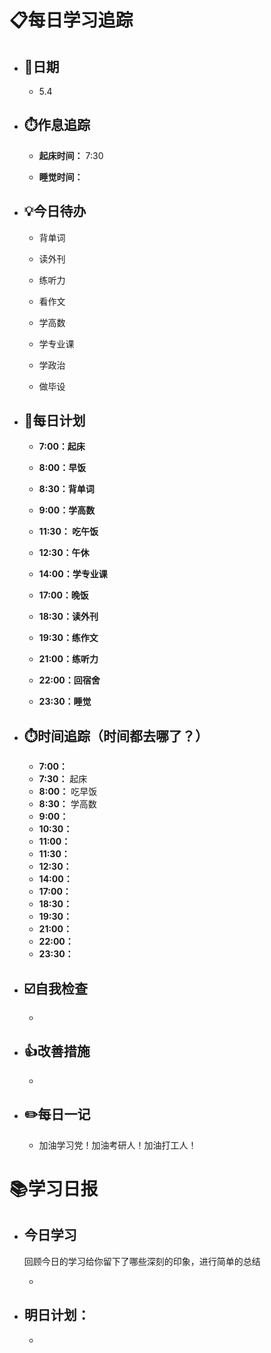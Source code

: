 # 📋每日学习追踪

- ## 📆日期

  - 5.4

- ## ⏱️作息追踪

  - **起床时间：** 7:30

  - **睡觉时间：**

- ## 💡今日待办

  - 背单词

  - 读外刊

  - 练听力

  - 看作文

  - 学高数

  - 学专业课

  - 学政治

  - 做毕设

- ## 📝每日计划

  - **7:00：起床**

  - **8:00：早饭**

  - **8:30：背单词**

  - **9:00：学高数**

  - **11:30： 吃午饭**

  - **12:30：午休**

  - **14:00：学专业课**

  - **17:00：晚饭**

  - **18:30：读外刊**

  - **19:30：练作文**

  - **21:00：练听力**

  - **22:00：回宿舍**

  - **23:30：睡觉**

- ## ⏱️时间追踪（时间都去哪了？）

  - **7:00：**
  - **7:30：** 起床
  - **8:00：** 吃早饭
  - **8:30：** 学高数
  - **9:00：** 
  - **10:30：** 
  - **11:00：** 
  - **11:30：** 
  - **12:30：**
  - **14:00：**
  - **17:00：**
  - **18:30：**
  - **19:30：**
  - **21:00：**
  - **22:00：**
  - **23:30：**

- ## ☑️自我检查

  - 

- ## 👍改善措施

  - 

- ## ✏️每日一记

  - 加油学习党！加油考研人！加油打工人！

# 📚学习日报

- ## 今日学习

  回顾今日的学习给你留下了哪些深刻的印象，进行简单的总结

  - 

- ## 明日计划：
  
  - 